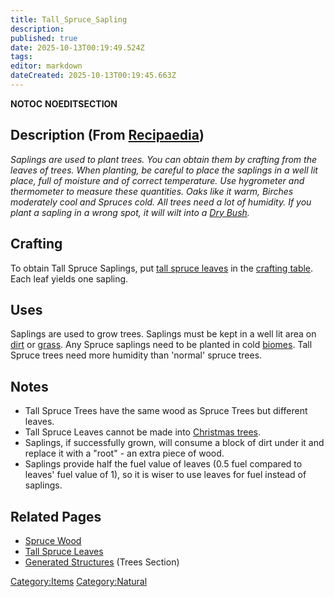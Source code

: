 ```yaml
---
title: Tall_Spruce_Sapling
description: 
published: true
date: 2025-10-13T00:19:49.524Z
tags: 
editor: markdown
dateCreated: 2025-10-13T00:19:45.663Z
---
```


__NOTOC__ __NOEDITSECTION__

## Description (From [Recipaedia](.. "wikilink"))

*Saplings are used to plant trees. You can obtain them by crafting from
the leaves of trees. When planting, be careful to place the saplings in
a well lit place, full of moisture and of correct temperature. Use
hygrometer and thermometer to measure these quantities. Oaks like it
warm, Birches moderately cool and Spruces cold. All trees need a lot of
humidity. If you plant a sapling in a wrong spot, it will wilt into a
[Dry Bush](Dry_Bush "wikilink").*

## Crafting

To obtain Tall Spruce Saplings, put [tall spruce
leaves](http://survivalcraftgame.wikia.com/wiki/Tall_Spruce_Leaves) in
the [crafting
table](http://survivalcraftgame.wikia.com/wiki/Crafting_Table). Each
leaf yields one sapling.

## Uses

Saplings are used to grow trees. Saplings must be kept in a well lit
area on [dirt](dirt "wikilink") or [grass](grass "wikilink"). Any Spruce
saplings need to be planted in cold [biomes](biomes "wikilink"). Tall
Spruce trees need more humidity than 'normal' spruce trees.

## Notes

  - Tall Spruce Trees have the same wood as Spruce Trees but different
    leaves.
  - Tall Spruce Leaves cannot be made into [Christmas
    trees](Christmas_Tree "wikilink").
  - Saplings, if successfully grown, will consume a block of dirt under
    it and replace it with a "root" - an extra piece of wood.
  - Saplings provide half the fuel value of leaves (0.5 fuel compared to
    leaves' fuel value of 1), so it is wiser to use leaves for fuel
    instead of saplings.

## Related Pages

  - [Spruce Wood](Spruce_Wood.md "wikilink")
  - [Tall Spruce Leaves](Tall_Spruce_Leaves.md "wikilink")
  - [Generated Structures](Generated_Structures "wikilink") (Trees
    Section)

[Category:Items](Category:Items "wikilink")
[Category:Natural](Category:Natural "wikilink")